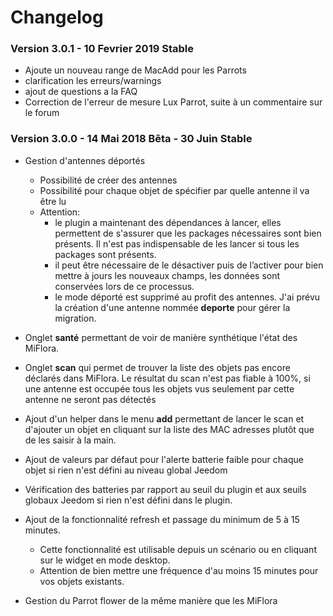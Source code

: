# Changelog

### Version 3.0.1 - 10 Fevrier 2019 Stable
* Ajoute un nouveau range de MacAdd pour les Parrots
* clarification les erreurs/warnings
* ajout de questions a la FAQ
* Correction de l'erreur de mesure Lux Parrot, suite à un commentaire sur le forum

### Version 3.0.0 - 14 Mai 2018 Bêta - 30 Juin Stable
* Gestion d'antennes déportés
   - Possibilité de créer des antennes
   - Possibilité pour chaque objet de spécifier par quelle antenne il va être lu
   -  Attention:
        - le plugin a maintenant des dépendances à lancer, elles permettent de s'assurer que les packages nécessaires sont bien présents. Il n'est pas indispensable de les lancer si tous les packages sont présents.
        - il peut être nécessaire de le désactiver puis de l’activer pour bien mettre à jours les nouveaux champs, les données sont conservées lors de ce processus.
        - le mode déporté est supprimé au profit des antennes. J'ai prévu la création d'une antenne nommée **deporte** pour gérer la migration.
* Onglet **santé** permettant de voir de manière synthétique l'état des MiFlora.
* Onglet **scan** qui permet de trouver la liste des objets pas encore déclarés dans MiFlora. Le résultat du scan n'est pas fiable à 100%, si une antenne est occupée tous les objets vus seulement par cette antenne ne seront pas détectés
* Ajout d'un helper dans le menu **add** permettant de lancer le scan et d'ajouter un objet en cliquant sur la liste des MAC adresses plutôt que de les saisir à la main. 
* Ajout de valeurs par défaut pour l'alerte batterie faible pour chaque objet si rien n'est défini au niveau global Jeedom
* Vérification des batteries par rapport au seuil du plugin et aux seuils globaux Jeedom si rien n'est défini dans le plugin.
* Ajout de la fonctionnalité refresh et passage du minimum de 5 à 15 minutes.
    - Cette fonctionnalité est utilisable depuis un scénario ou en cliquant sur le widget en mode desktop.
    - Attention de bien mettre une fréquence d'au moins 15 minutes pour vos objets existants.

* Gestion du Parrot flower de la même manière que les MiFlora
